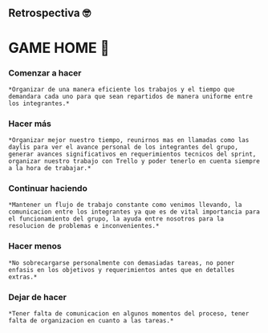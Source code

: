 ## Retrospectiva :nerd_face: 

# GAME HOME 🚀


### **Comenzar a hacer**

    *Organizar de una manera eficiente los trabajos y el tiempo que demandara cada uno para que sean repartidos de manera uniforme entre los integrantes.*

### **Hacer más**    

    *Organizar mejor nuestro tiempo, reunirnos mas en llamadas como las daylis para ver el avance personal de los integrantes del grupo, generar avances significativos en requerimientos tecnicos del sprint, organizar nuestro trabajo con Trello y poder tenerlo en cuenta siempre a la hora de trabajar.*

### **Continuar haciendo**    

    *Mantener un flujo de trabajo constante como venimos llevando, la comunicacion entre los integrantes ya que es de vital importancia para el funcionamiento del grupo, la ayuda entre nosotros para la resolucion de problemas e inconvenientes.*


### **Hacer menos**    

    *No sobrecargarse personalmente con demasiadas tareas, no poner enfasis en los objetivos y requerimientos antes que en detalles extras.*

### **Dejar de hacer**   

    *Tener falta de comunicacion en algunos momentos del proceso, tener falta de organizacion en cuanto a las tareas.*